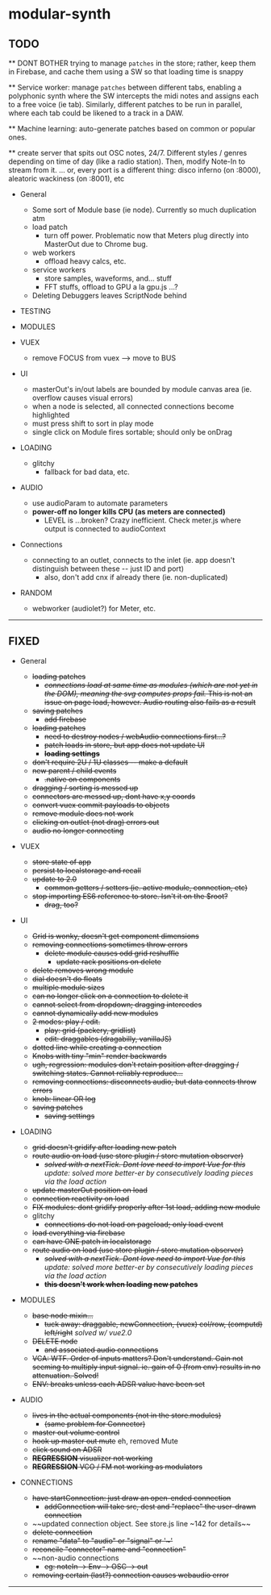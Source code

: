 # modular-synth

## TODO

** DONT BOTHER trying to manage `patches` in the store; rather, keep them in
   Firebase, and cache them using a SW so that loading time is snappy

** Service worker: manage `patches` between different tabs, enabling a
   polyphonic synth where the SW intercepts the midi notes and assigns each
   to a free voice (ie tab). Similarly, different patches to be run in
   parallel, where each tab could be likened to a track in a DAW.

** Machine learning: auto-generate patches based on common or popular ones.

** create server that spits out OSC notes, 24/7. Different styles / genres
   depending on time of day (like a radio station). Then, modify Note-In to
   stream from it.
   ... or, every port is a different thing: disco inferno (on :8000),
   aleatoric wackiness (on :8001), etc



- General
  - Some sort of Module base (ie node). Currently so much duplication atm
  - load patch
    - turn off power. Problematic now that Meters plug directly into MasterOut due to Chrome bug.
  - web workers
    - offload heavy calcs, etc.
  - service workers
    - store samples, waveforms, and... stuff
    - FFT stuffs, offload to GPU a la gpu.js ...?
  - Deleting Debuggers leaves ScriptNode behind


- TESTING


- MODULES


- VUEX
  - remove FOCUS from vuex --> move to BUS


- UI
  - masterOut's in/out labels are bounded by module canvas area (ie. overflow causes visual errors)
  - when a node is selected, all connected connections become highlighted
  - must press shift to sort in play mode
  - single click on Module fires sortable; should only be onDrag


- LOADING
  - glitchy
    - fallback for bad data, etc.


- AUDIO
  - use audioParam to automate parameters
  - **power-off no longer kills CPU (as meters are connected)**
    - LEVEL is ...broken? Crazy inefficient. Check meter.js where output is connected to audioContext


- Connections
  - connecting to an outlet, connects to the inlet (ie. app doesn't distinguish between these -- just ID and port)
    - also, don't add cnx if already there (ie. non-duplicated)


- RANDOM
  - webworker (audiolet?) for Meter, etc.



---------------



  ## FIXED


  - General
    - ~~loading patches~~
      - ~~*connections load at same time as modules (which are not yet in the DOM), meaning the svg computes props fail.* This is not an issue on page load, however. Audio routing also fails as a result~~
    - ~~saving patches~~
      - ~~add firebase~~
    - ~~loading patches~~
      - ~~need to destroy nodes / webAudio connections first...?~~
      - ~~patch loads in store, but app does not update UI~~
      - ~~**loading settings**~~
    - ~~don't require 2U / 1U classes -- make a default~~
    - ~~new parent / child events~~
      - ~~.native on components~~
    - ~~dragging / sorting is messed up~~
    - ~~connectors are messed up, dont have x,y coords~~
    - ~~convert vuex commit payloads to objects~~
    - ~~remove module does not work~~
    - ~~clicking on outlet (not drag) errors out~~
    - ~~audio no longer connecting~~


  - VUEX
    - ~~store state of app~~
    - ~~persist to localstorage and recall~~
    - ~~update to 2.0~~
      - ~~common getters / setters (ie. active module, connection, etc)~~
    - ~~stop importing ES6 reference to store. Isn't it on the $root?~~
      - ~~drag, too?~~


  - UI
    - ~~Grid is wonky, doesn't get component dimensions~~
    - ~~removing connections sometimes throw errors~~
      - ~~delete module causes odd grid reshuffle~~
        - ~~update rack positions on delete~~
    - ~~delete removes wrong module~~
    - ~~dial doesn't do floats~~
    - ~~multiple module sizes~~
    - ~~can no longer click on a connection to delete it~~
    - ~~cannot select from dropdown; dragging intercedes~~
    - ~~cannot dynamically add new modules~~
    - ~~2 modes: play / edit.~~
      - ~~play: grid (packery, gridlist)~~
      - ~~edit: draggables (dragabilly, vanillaJS)~~
    - ~~dotted line while creating a connection~~
    - ~~Knobs with tiny "min" render backwards~~
    - ~~ugh, regression: modules don't retain position after dragging / switching states. Cannot reliably reproduce...~~
    - ~~removing connections: disconnects audio, but data connects throw errors~~
    - ~~knob: linear OR log~~
    - ~~saving patches~~
      - ~~saving settings~~


  - LOADING
    - ~~grid doesn't gridify after loading new patch~~
    - ~~route audio on load (use store plugin / store mutation observer)~~
      - ~~_solved with a nextTick. Dont love need to import Vue for this_~~ _update: solved more better-er by consecutively loading pieces via the load action_
    - ~~update masterOut position on load~~
    - ~~connection reactivity on load~~
    - ~~FIX modules: dont gridify properly after 1st load, adding new module~~
    - glitchy
      - ~~connections do not load on pageload; only load event~~
    - ~~load everything via firebase~~
    - ~~can have ONE patch in localstorage~~
    - ~~route audio on load (use store plugin / store mutation observer)~~
      - ~~_solved with a nextTick. Dont love need to import Vue for this_~~ _update: solved more better-er by consecutively loading pieces via the load action_
      - ~~**this doesn't work when loading new patches**~~


  - MODULES
    - ~~base node mixin...~~
      - ~~tuck away: draggable, newConnection, (vuex) col/row, (computd) left/right~~ _solved w/ vue2.0_
    - ~~DELETE node~~
      - ~~and associated audio connections~~
    - ~~VCA: WTF. Order of inputs matters? Don't understand. Gain not seeming to multiply input signal. ie. gain of 0 (from env) results in no attenuation. Solved!~~
    - ~~ENV: breaks unless each ADSR value have been set~~


  - AUDIO
    - ~~lives in the actual components (not in the store.modules)~~
      - ~~(same problem for Connector)~~
    - ~~master out volume control~~
    - ~~hook up master out mute~~ eh, removed Mute
    - ~~click sound on ADSR~~
    - ~~**REGRESSION** visualizer not working~~
    - ~~**REGRESSION** VCO / FM not working as modulators~~


  - CONNECTIONS
    - ~~have startConnection: just draw an open-ended connection~~
      - ~~addConnection will take src, dest and "replace" the user-drawn connection~~
    - ~~updated connection object. See store.js line ~142 for details~~
    - ~~delete connection~~
    - ~~rename "data" to "audio" or "signal" or '~'~~
    - ~~reconcile "connector" name and "connection"~~
    - ~~non-audio connections
      - ~~eg: noteIn -> Env -> OSC -> out~~
    - ~~removing certain (last?) connection causes webaudio error~~


  ---------------
